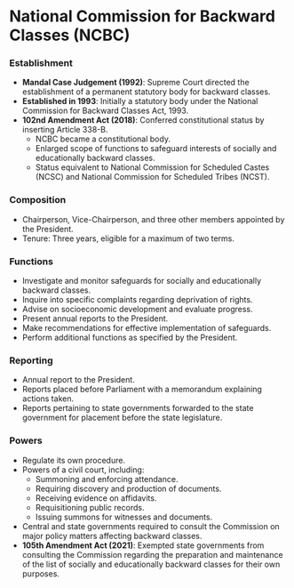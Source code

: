 # National Commission for Backward Classes (NCBC)

### Establishment

- **Mandal Case Judgement (1992)**: Supreme Court directed the establishment of a permanent statutory body for backward classes.
- **Established in 1993**: Initially a statutory body under the National Commission for Backward Classes Act, 1993.
- **102nd Amendment Act (2018)**: Conferred constitutional status by inserting Article 338-B.
  - NCBC became a constitutional body.
  - Enlarged scope of functions to safeguard interests of socially and educationally backward classes.
  - Status equivalent to National Commission for Scheduled Castes (NCSC) and National Commission for Scheduled Tribes (NCST).

### Composition

- Chairperson, Vice-Chairperson, and three other members appointed by the President.
- Tenure: Three years, eligible for a maximum of two terms.

### Functions

- Investigate and monitor safeguards for socially and educationally backward classes.
- Inquire into specific complaints regarding deprivation of rights.
- Advise on socioeconomic development and evaluate progress.
- Present annual reports to the President.
- Make recommendations for effective implementation of safeguards.
- Perform additional functions as specified by the President.

### Reporting

- Annual report to the President.
- Reports placed before Parliament with a memorandum explaining actions taken.
- Reports pertaining to state governments forwarded to the state government for placement before the state legislature.

### Powers

- Regulate its own procedure.
- Powers of a civil court, including:
  - Summoning and enforcing attendance.
  - Requiring discovery and production of documents.
  - Receiving evidence on affidavits.
  - Requisitioning public records.
  - Issuing summons for witnesses and documents.
- Central and state governments required to consult the Commission on major policy matters affecting backward classes.
- **105th Amendment Act (2021)**: Exempted state governments from consulting the Commission regarding the preparation and maintenance of the list of socially and educationally backward classes for their own purposes.